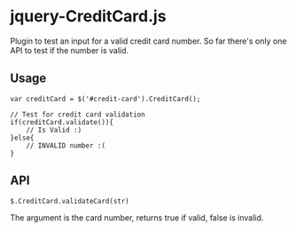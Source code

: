 # jquery-CreditCard.js

Plugin to test an input for a valid credit card number. So far there's only one API to test if the number is valid.

## Usage

```
var creditCard = $('#credit-card').CreditCard();

// Test for credit card validation
if(creditCard.validate()){
    // Is Valid :)
}else{
    // INVALID number :(
}
```
## API

```
$.CreditCard.validateCard(str)
```

The argument is the card number, returns true if valid, false is invalid. 